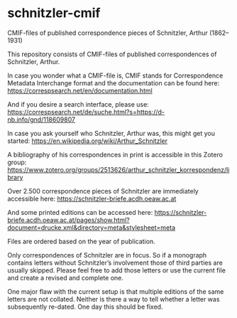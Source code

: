 # schnitzler-cmif
CMIF-files of published correspondence pieces of Schnitzler, Arthur (1862–1931)

This repository consists of CMIF-files of published correspondences of Schnitzler, Arthur.

In case you wonder what a CMIF-file is, CMIF stands for Correspondence Metadata Interchange format and the documentation can be found here:
https://correspsearch.net/en/documentation.html

And if you desire a search interface, please use:
https://correspsearch.net/de/suche.html?s=https://d-nb.info/gnd/118609807

In case you ask yourself who Schnitzler, Arthur was, this might get you started:
https://en.wikipedia.org/wiki/Arthur_Schnitzler

A bibliography of his correspondences in print is accessible in this Zotero group:
https://www.zotero.org/groups/2513626/arthur_schnitzler_korrespondenz/library

Over 2.500 correspondence pieces of Schnitzler are immediately accessible here:
https://schnitzler-briefe.acdh.oeaw.ac.at

And some printed editions can be accessed here:
https://schnitzler-briefe.acdh.oeaw.ac.at/pages/show.html?document=drucke.xml&directory=meta&stylesheet=meta

Files are ordered based on the year of publication. 

Only correspondences of Schnitzler are in focus. So if a monograph contains letters without Schnitzler’s involvement those of third parties are usually skipped. Please feel free to add those letters or use the current file and create a revised and complete one.

One major flaw with the current setup is that multiple editions of the same letters are not collated. Neither is there a way to tell whether a letter was subsequently re-dated. One day this should be fixed.

